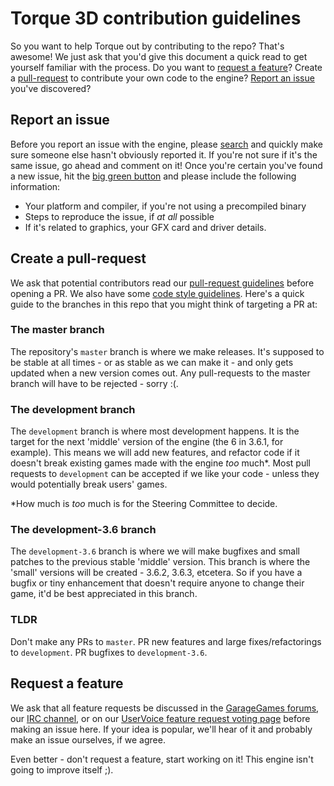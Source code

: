 # Torque 3D contribution guidelines

So you want to help Torque out by contributing to the repo? That's awesome!
We just ask that you'd give this document a quick read to get yourself familiar with the process.
Do you want to [request a feature](#request-a-feature)?
Create a [pull-request](#create-a-pull-request) to contribute your own code to the engine?
[Report an issue](#report-an-issue) you've discovered?

## Report an issue

Before you report an issue with the engine, please [search](https://github.com/GarageGames/Torque3D/issues) and quickly make sure someone else hasn't obviously reported it.
If you're not sure if it's the same issue, go ahead and comment on it!
Once you're certain you've found a new issue, hit the [big green button](https://github.com/GarageGames/Torque3D/issues/new) and please include the following information:

 * Your platform and compiler, if you're not using a precompiled binary
 * Steps to reproduce the issue, if _at all_ possible
 * If it's related to graphics, your GFX card and driver details.

## Create a pull-request

We ask that potential contributors read our [pull-request guidelines](http://torque3d.org/contribute/#pull-request-guide) before opening a PR.
We also have some [code style guidelines](https://github.com/GarageGames/Torque3D/wiki/Code-Style-Guidelines).
Here's a quick guide to the branches in this repo that you might think of targeting a PR at:

### The master branch

The repository's `master` branch is where we make releases.
It's supposed to be stable at all times - or as stable as we can make it - and only gets updated when a new version comes out.
Any pull-requests to the master branch will have to be rejected - sorry :(.

### The development branch

The `development` branch is where most development happens.
It is the target for the next 'middle' version of the engine (the 6 in 3.6.1, for example).
This means we will add new features, and refactor code if it doesn't break existing games made with the engine _too_ much*.
Most pull requests to `development` can be accepted if we like your code - unless they would potentially break users' games.

*How much is _too_ much is for the Steering Committee to decide.

### The development-3.6 branch

The `development-3.6` branch is where we will make bugfixes and small patches to the previous stable 'middle' version.
This branch is where the 'small' versions will be created - 3.6.2, 3.6.3, etcetera.
So if you have a bugfix or tiny enhancement that doesn't require anyone to change their game, it'd be best appreciated in this branch.

### TLDR

Don't make any PRs to `master`.
PR new features and large fixes/refactorings to `development`.
PR bugfixes to `development-3.6`.

## Request a feature

We ask that all feature requests be discussed in the [GarageGames forums](http://www.garagegames.com/community/forums), our [IRC channel](http://torque3d.wikidot.com/community:chat), or on our [UserVoice feature request voting page](https://garagegames.uservoice.com/forums/178972-torque-3d-mit/filters/top) before making an issue here.
If your idea is popular, we'll hear of it and probably make an issue ourselves, if we agree.

Even better - don't request a feature, start working on it!
This engine isn't going to improve itself ;).
